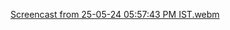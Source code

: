 [Screencast from 25-05-24 05:57:43 PM IST.webm](https://github.com/shubhexists/mvm/assets/110319892/9c12fb70-be20-43bb-97e3-55023c49ad36)
